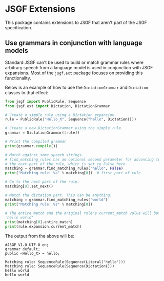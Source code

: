 # JSGF Extensions
This package contains extensions to JSGF that aren't part of the JSGF specification.

## Use grammars in conjunction with language models
Standard JSGF can't be used to build or match grammar rules where arbitrary speech from a language model is used in conjunction with JSGF expansions. Most of the `jsgf.ext` package focuses on providing this functionality.

Below is an example of how to use the `DictationGrammar` and `Dictation` classes to that effect:

``` Python
from jsgf import PublicRule, Sequence
from jsgf.ext import Dictation, DictationGrammar

# Create a simple rule using a Dictation expansion.
rule = PublicRule("Hello_X", Sequence("hello", Dictation()))

# Create a new DictationGrammar using the simple rule.
grammar = DictationGrammar([rule])

# Print the compiled grammar
print(grammar.compile())

# Match against some speech strings.
# find_matching_rules has an optional second parameter for advancing to
# the next part of the rule, which is set to False here.
matching = grammar.find_matching_rules("hello", False)
print("Matching rule: %s" % matching[0])  # first part of rule

# Go to the next part of the rule.
matching[0].set_next()

# Match the dictation part. This can be anything.
matching = grammar.find_matching_rules("world")
print("Matching rule: %s" % matching[0])

# The entire match and the original rule's current_match value will both be
'hello world'
print(matching[0].entire_match)
print(rule.expansion.current_match)

```

The output from the above will be:
```
#JSGF V1.0 UTF-8 en;
grammar default;
public <Hello_X> = hello;

Matching rule: SequenceRule(Sequence(Literal('hello')))
Matching rule: SequenceRule(Sequence(Dictation()))
hello world
hello world

```
